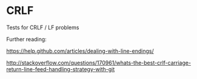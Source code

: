 # CRLF
Tests for CRLF / LF problems

Further reading:

https://help.github.com/articles/dealing-with-line-endings/

http://stackoverflow.com/questions/170961/whats-the-best-crlf-carriage-return-line-feed-handling-strategy-with-git

